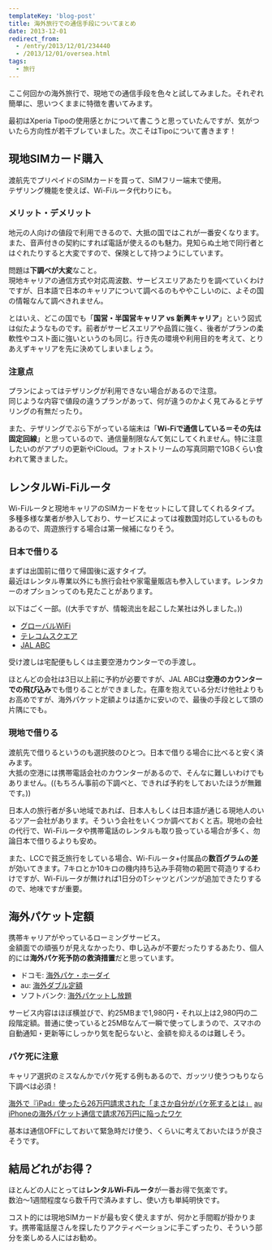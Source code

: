```yaml
---
templateKey: 'blog-post'
title: 海外旅行での通信手段についてまとめ
date: 2013-12-01
redirect_from: 
  - /entry/2013/12/01/234440
  - /2013/12/01/oversea.html
tags:
  - 旅行
---
```


ここ何回かの海外旅行で、現地での通信手段を色々と試してみました。それぞれ簡単に、思いつくままに特徴を書いてみます。

最初はXperia Tipoの使用感とかについて書こうと思っていたんですが、気がついたら方向性が若干ブレていました。次こそはTipoについて書きます！


## 現地SIMカード購入
渡航先でプリペイドのSIMカードを買って、SIMフリー端末で使用。  
テザリング機能を使えば、Wi-Fiルータ代わりにも。

### メリット・デメリット
地元の人向けの値段で利用できるので、大抵の国ではこれが一番安くなります。  
また、音声付きの契約にすれば電話が使えるのも魅力。見知らぬ土地で同行者とはぐれたりすると大変ですので、保険として持つようにしています。

問題は**下調べが大変**なこと。  
現地キャリアの通信方式や対応周波数、サービスエリアあたりを調べていくわけですが、日本語で日本のキャリアについて調べるのもややこしいのに、よその国の情報なんて調べきれません。

とはいえ、どこの国でも「**国営・半国営キャリア vs 新興キャリア**」という図式は似たようなものです。前者がサービスエリアや品質に強く、後者がプランの柔軟性やコスト面に強いというのも同じ。行き先の環境や利用目的を考えて、とりあえずキャリアを先に決めてしまいましょう。

### 注意点
プランによってはテザリングが利用できない場合があるので注意。  
同じような内容で値段の違うプランがあって、何が違うのかよく見てみるとテザリングの有無だったり。

また、テザリングでぶら下がっている端末は「**Wi-Fiで通信している＝その先は固定回線**」と思っているので、通信量制限なんて気にしてくれません。特に注意したいのがアプリの更新やiCloud。フォトストリームの写真同期で1GBくらい食われて驚きました。



## レンタルWi-Fiルータ
Wi-Fiルータと現地キャリアのSIMカードをセットにして貸してくれるタイプ。  
多種多様な業者が参入しており、サービスによっては複数国対応しているものもあるので、周遊旅行する場合は第一候補になりそう。

### 日本で借りる
まずは出国前に借りて帰国後に返すタイプ。  
最近はレンタル専業以外にも旅行会社や家電量販店も参入しています。レンタカーのオプションってのも見たことがあります。

以下はごく一部。((大手ですが、情報流出を起こした某社は外しました。))

* [グローバルWiFi](http://townwifi.com/)
* [テレコムスクエア](http://www.telecomsquare.co.jp/)
* [JAL ABC](http://www.jalabc.com/index.html)

受け渡しは宅配便もしくは主要空港カウンターでの手渡し。  

ほとんどの会社は3日以上前に予約が必要ですが、JAL ABCは**空港のカウンターでの飛び込み**でも借りることができました。在庫を抱えている分だけ他社よりもお高めですが、海外パケット定額よりは遙かに安いので、最後の手段として頭の片隅にでも。


### 現地で借りる
渡航先で借りるというのも選択肢のひとつ。日本で借りる場合に比べると安く済みます。  
大抵の空港には携帯電話会社のカウンターがあるので、そんなに難しいわけでもありません。((もちろん事前の下調べと、できれば予約をしておいたほうが無難です。))

日本人の旅行者が多い地域であれば、日本人もしくは日本語が通じる現地人のいるツアー会社があります。そういう会社をいくつか調べておくと吉。現地の会社の代行で、Wi-Fiルータや携帯電話のレンタルも取り扱っている場合が多く、勿論日本で借りるよりも安め。

また、LCCで貧乏旅行をしている場合、Wi-Fiルータ+付属品の**数百グラムの差**が効いてきます。7キロとか10キロの機内持ち込み手荷物の範囲で荷造りするわけですが、Wi-Fiルータが無ければ1日分のTシャツとパンツが追加できたりするので、地味ですが重要。


## 海外パケット定額
携帯キャリアがやっているローミングサービス。  
金額面での頑張りが見えなかったり、申し込みが不要だったりするあたり、個人的には**海外パケ死予防の救済措置**だと思っています。

* ドコモ: [海外パケ・ホーダイ](https://www.nttdocomo.co.jp/service/world/roaming/charge/kaigai_pake_hodai/)
* au: [海外ダブル定額](http://www.au.kddi.com/mobile/charge/list/kaigai-double-teigaku/lte/)
* ソフトバンク: [海外パケットし放題](http://www.softbank.jp/mobile/international/roaming/area_price/packet/)

サービス内容はほぼ横並びで、約25MBまで1,980円・それ以上は2,980円の二段階定額。普通に使っていると25MBなんて一瞬で使ってしまうので、スマホの自動通知・更新等にしっかり気を配らないと、金額を抑えるのは難しそう。

### パケ死に注意
キャリア選択のミスなんかでパケ死する例もあるので、ガッツリ使うつもりなら下調べは必須！

[海外で『iPad』使ったら26万円請求された「まさか自分がパケ死するとは」](http://rocketnews24.com/2010/09/09/%E6%B5%B7%E5%A4%96%E3%81%A7%E3%80%8Eipad%E3%80%8F%E4%BD%BF%E3%81%A3%E3%81%9F%E3%82%8926%E4%B8%87%E5%86%86%E8%AB%8B%E6%B1%82%E3%81%95%E3%82%8C%E3%81%9F%E3%80%8C%E3%81%BE%E3%81%95%E3%81%8B%E8%87%AA/)
[au iPhoneの海外パケット通信で請求76万円に陥ったワケ](http://weekly.ascii.jp/elem/000/000/074/74944/)

基本は通信OFFにしておいて緊急時だけ使う、くらいに考えておいたほうが良さそうです。


## 結局どれがお得？
ほとんどの人にとっては**レンタルWi-Fiルータ**が一番お得で気楽です。  
数泊〜1週間程度なら数千円で済みますし、使い方も単純明快です。

コスト的には現地SIMカードが最も安く使えますが、何かと手間暇が掛かります。携帯電話屋さんを探したりアクティベーションに手こずったり、そういう部分を楽しめる人にはお勧め。
